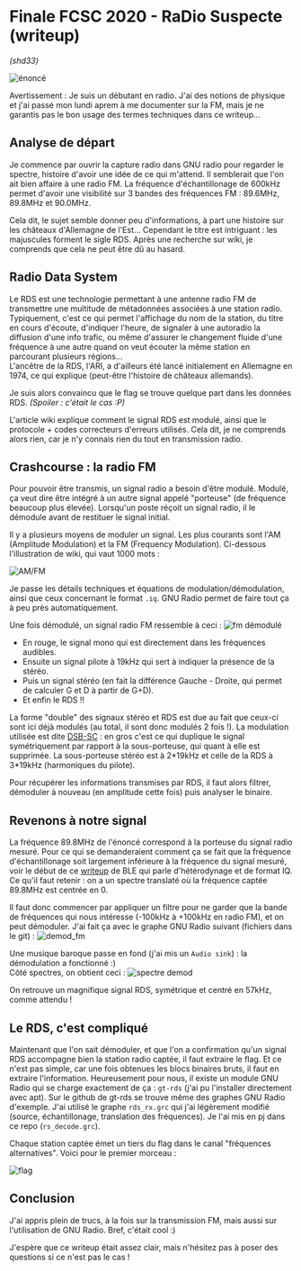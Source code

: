 Finale FCSC 2020 - RaDio Suspecte (writeup)
===========================================
*(shd33)*

![énoncé](enonce.png)

Avertissement : Je suis un débutant en radio. J'ai des notions de physique et j'ai passé mon lundi aprem à me documenter sur la FM, mais je ne garantis pas le bon usage des termes techniques dans ce writeup...

Analyse de départ
-----------------

Je commence par ouvrir la capture radio dans GNU radio pour regarder le spectre, histoire d'avoir une idée de ce qui m'attend. Il semblerait que l'on ait bien affaire à une radio FM. La fréquence d'échantillonage de 600kHz permet d'avoir une visibilité sur 3 bandes des fréquences FM : 89.6MHz, 89.8MHz et 90.0MHz.

Cela dit, le sujet semble donner peu d'informations, à part une histoire sur les châteaux d'Allemagne de l'Est... Cependant le titre est intriguant : les majuscules forment le sigle RDS. Après une recherche sur wiki, je comprends que cela ne peut être dû au hasard.

Radio Data System
-----------------

Le RDS est une technologie permettant à une antenne radio FM de transmettre une multitude de métadonnées associées à une station radio. Typiquement, c'est ce qui permet l'affichage du nom de la station, du titre en cours d'écoute, d'indiquer l'heure, de signaler à une autoradio la diffusion d'une info trafic, ou même d'assurer le changement fluide d'une fréquence à une autre quand on veut écouter la même station en parcourant plusieurs régions...  
L'ancêtre de la RDS, l'ARI, a d'ailleurs été lancé initialement en Allemagne en 1974, ce qui explique (peut-être l'histoire de châteaux allemands).

Je suis alors convaincu que le flag se trouve quelque part dans les données RDS. *(Spoiler : c'était le cas :P)*

L'article wiki explique comment le signal RDS est modulé, ainsi que le protocole + codes correcteurs d'erreurs utilisés.
Cela dit, je ne comprends alors rien, car je n'y connais rien du tout en transmission radio.

Crashcourse : la radio FM
-------------------------

Pour pouvoir être transmis, un signal radio a besoin d'être modulé. Modulé, ça veut dire être intégré à un autre signal appelé "porteuse" (de fréquence beaucoup plus élevée). Lorsqu'un poste réçoit un signal radio, il le démodule avant de restituer le signal initial.

Il y a plusieurs moyens de moduler un signal. Les plus courants sont l'AM (Amplitude Modulation) et la FM (Frequency Modulation). Ci-dessous l'illustration de wiki, qui vaut 1000 mots :

![AM/FM](am_fm.png)

Je passe les détails techniques et équations de modulation/démodulation, ainsi que ceux concernant le format `.iq`. GNU Radio permet de faire tout ça à peu près automatiquement.

Une fois démodulé, un signal radio FM ressemble à ceci :
![fm démodulé](fm_schema.png)

- En rouge, le signal mono qui est directement dans les fréquences audibles.
- Ensuite un signal pilote à 19kHz qui sert à indiquer la présence de la stéréo.
- Puis un signal stéréo (en fait la différence Gauche - Droite, qui permet de calculer G et D à partir de G+D).
- Et enfin le RDS !!

La forme "double" des signaux stéréo et RDS est due au fait que ceux-ci sont ici déjà modulés (au total, il sont donc modulés 2 fois !). La modulation utilisée est dite [DSB-SC](https://en.wikipedia.org/wiki/Double-sideband_suppressed-carrier_transmission) : en gros c'est ce qui duplique le signal symétriquement par rapport à la sous-porteuse, qui quant à elle est supprimée.
La sous-porteuse stéréo est à 2\*19kHz et celle de la RDS à 3\*19kHz (harmoniques du pilote).

Pour récupérer les informations transmises par RDS, il faut alors filtrer, démoduler à nouveau (en amplitude cette fois) puis analyser le binaire.

Revenons à notre signal
-----------------------

La fréquence 89.8MHz de l'énoncé correspond à la porteuse du signal radio mesuré. Pour ce qui se demanderaient comment ça se fait que la fréquence d'échantillonage soit largement inférieure à la fréquence du signal mesuré, voir le début de ce [writeup](https://github.com/tchup-dev/FCSC-2020/blob/master/ble.md) de BLE qui parle d'hétérodynage et de format IQ.  
Ce qu'il faut retenir : on a un spectre translaté où la fréquence captée 89.8MHz est centrée en 0.

Il faut donc commencer par appliquer un filtre pour ne garder que la bande de fréquences qui nous intéresse (-100kHz à +100kHz en radio FM), et on peut démoduler.
J'ai fait ça avec le graphe GNU Radio suivant (fichiers dans le git) :
![demod_fm](demod_fm.png)

Une musique baroque passe en fond (j'ai mis un `Audio sink`) : la démodulation a fonctionné :)  
Côté spectres, on obtient ceci :
![spectre demod](demod_spectrum.png)

On retrouve un magnifique signal RDS, symétrique et centré en 57kHz, comme attendu !

Le RDS, c'est compliqué
-----------------------

Maintenant que l'on sait démoduler, et que l'on a confirmation qu'un signal RDS accompagne bien la station radio captée, il faut extraire le flag.
Et ce n'est pas simple, car une fois obtenues les blocs binaires bruts, il faut en extraire l'information. Heureusement pour nous, il existe un module GNU Radio qui se charge exactement de ça : `gt-rds` (j'ai pu l'installer directement avec apt).
Sur le github de gt-rds se trouve même des graphes GNU Radio d'exemple.
J'ai utilisé le graphe `rds_rx.grc` qui j'ai légèrement modifié (source, échantillonage, translation des fréquences).
Je l'ai mis en pj dans ce repo (`rs_decode.grc`).

Chaque station captée émet un tiers du flag dans le canal "fréquences alternatives".
Voici pour le premier morceau :

![flag](flag.png)

Conclusion
----------

J'ai appris plein de trucs, à la fois sur la transmission FM, mais aussi sur l'utilisation de GNU Radio. Bref, c'était cool :)

J'espère que ce writeup était assez clair, mais n'hésitez pas à poser des questions si ce n'est pas le cas !